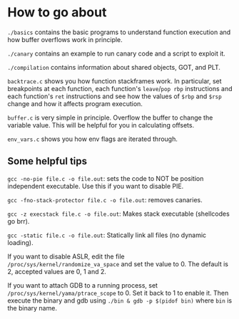 # How to go about

`./basics` contains the basic programs to understand function execution and
how buffer overflows work in principle.

`./canary` contains an example to run canary code and a script to exploit it.

`./compilation` contains information about shared objects, GOT, and PLT.

`backtrace.c` shows you how function stackframes work. In particular, set
breakpoints at each function, each function's `leave`/`pop rbp` instructions
and each function's `ret` instructions and see how the values of `$rbp` and
`$rsp` change and how it affects program execution.

`buffer.c` is very simple in principle. Overflow the buffer to change the
variable value. This will be helpful for you in calculating offsets.

`env_vars.c` shows you how env flags are iterated through.

## Some helpful tips

`gcc -no-pie file.c -o file.out`: sets the code to NOT be position independent
executable. Use this if you want to disable PIE.

`gcc -fno-stack-protector file.c -o file.out`: removes canaries.

`gcc -z execstack file.c -o file.out`: Makes stack executable (shellcodes go
brr).

`gcc -static file.c -o file.out`: Statically link all files (no dynamic
loading).

If you want to disable ASLR, edit the file `/proc/sys/kernel/randomize_va_space`
and set the value to 0. The default is 2, accepted values are 0, 1 and 2.

If you want to attach GDB to a running process, set
`/proc/sys/kernel/yama/ptrace_scope` to 0. Set it back to 1 to enable it. Then
execute the binary and gdb using `./bin & gdb -p $(pidof bin)` where `bin` is
the binary name.
